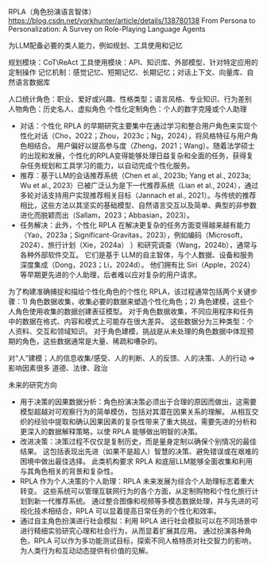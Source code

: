 RPLA（角色扮演语言智体）
https://blog.csdn.net/yorkhunter/article/details/138780138
From Persona to Personalization: A Survey on Role-Playing Language Agents

为LLM配备必要的类人能力，例如规划、工具使用和记忆

规划模块：CoT\ReAct
工具使用模块：API、知识库、外部模型、针对特定应用的定制操作
记忆机制：感觉记忆、短期记忆、长期记忆；对话上下文、向量库、自然语言数据库

人口统计角色：职业、爱好或兴趣、性格类型；语言风格、专业知识、行为差别
人物角色：历史名人、虚拟角色
个性化定制角色：个人的数字克隆或个人助理


- 对话：个性化 RPLA 的早期研究主要集中在通过学习和整合用户角色来实现个性化对话（Cho，2022；Zhou，2023c；Ng，2024），将风格特征与用户角色相结合。 用户偏好以提高参与度（Zheng，2021；Wang）。随着法学硕士的出现和发展，个性化的RPLA变得能够处理日益复杂和全面的任务，获得复杂任务规划和工具学习的能力，以自动完成个性化服务。
- 推荐：基于LLM的会话推荐系统（Chen et al., 2023b; Yang et al., 2023a; Wu et al., 2023）已被广泛认为是下一代推荐系统（Lian et al., 2024），通过多轮对话支持用户实现推荐相关目标（Jannach et al., 2021）。与传统的推荐相比，这些方法以其坚实的基础模型、自然语言交互以及简单、典型的非参数进化而脱颖而出（Sallam，2023；Abbasian，2023）。
- 任务解决：此外，个性化 RPLA 在解决更复杂的任务方面变得越来越有能力（Yao，2023a；Significant-Gravitas，2023），例如编码（Microsoft，2024）、旅行计划（Xie，2024a） ）和研究调查（Wang，2024b），通常与各种外部软件交互。 它们是基于 LLM的自主智体，与个人数据、设备和服务深度集成（Dong，2023；Li，2024d）。 他们拥有比 Siri（Apple，2024）等早期更先进的个人助理，后者难以应对复杂的用户请求。


为了构建准确捕捉和描绘个性化角色的个性化 RPLA，该过程通常包括两个关键步骤：1) 角色数据收集，收集必要的数据来塑造个性化角色；2) 角色建模，这些个人角色使用收集的数据创建表征模型。 对于角色数据收集，不同应用程序和任务中的数据在格式、内容和模式上可能存在很大差异。 这些数据分为三种类型：个人资料、交互和领域知识。 对于角色建模，挑战是从未处理的角色数据中体现预期的角色，这些数据通常是大量、稀疏和嘈杂的。

对“人”建模；人的信息收集/感受、人的判断、人的反馈、人的决策、人的行动 => 影响因素很多
道德、法律、政治

未来的研究方向
- 用于决策的因果数据分析：角色扮演决策必须出于合理的原因而做出，这需要模型超越对可观察行为的简单模仿，包括对其潜在因果关系的理解。 从相互交织的经验中提取和确认因果因素的复杂性带来了重大挑战，需要先进的分析和更深入的数据解释策略，以使 RPLA 能够做出明智的决策。
- 改进决策：决策过程不仅仅是复制历史，而是量身定制以确保个别情况的最佳结果。 这包括表现出先进（如果不是超人）智慧的决策、避免错误或在艰难的困境中做出最佳选择。 此类机构要求 RPLA 和底层LLM能够全面收集和利用与其角色相关的背景和复杂性。
- RPLA 作为个人决策的个人助理：RPLA 未来发展为综合个人助理标志着重大转变。 这些系统可以管理互联网行为的各个方面，从定制购物和个性化旅行计划到新一代推荐系统。 通过整合图像和视频等多模态数据处理，并与先进的可视化技术相结合，RPLA 可以显着提高日常任务的个性化和效率。
- 通过自主角色扮演进行社会模拟：利用 RPLA 进行社会模拟可以在不同场景中进行精细实验研究心理和社会行为，从而显着扩展其应用。 通过扮演各种角色，RPLA 可以作为多功能测试目标，探索不同人格特质对社交智力的影响，为人类行为和互动动态提供有价值的见解。
